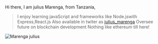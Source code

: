  Hi there, I am julius Marenga, from Tanzania, 
 >I enjoy learning javaScript and frameworks like Node.jswith Express,React.js Also  available in twiter as [julius_marenga](https://twitter.com/julius_marenga)
 >Oversee future on blockchain development
 >Nothing like ethereum till here!
   
   
 ![Marenga julius](https://github-readme-stats.vercel.app/api?username=marenga14&show_icons=true)
